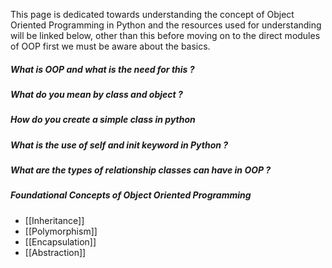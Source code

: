 This page is dedicated towards understanding the concept of Object Oriented Programming in Python and the resources used for understanding will be linked below, other than this before moving on to the direct modules of OOP first we must be aware about the basics.

##### What is OOP and what is the need for this ? 

##### What do you mean by class and object ?

##### How do you create a simple class in python

##### What is the use of self and init keyword in Python ? 

#####  What are the types of relationship classes can have in OOP ? 


##### Foundational Concepts of Object Oriented Programming

- [[Inheritance]]
- [[Polymorphism]]
- [[Encapsulation]]
- [[Abstraction]]